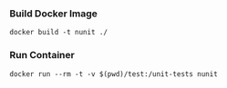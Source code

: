 ### Build Docker Image
`docker build -t nunit ./`

### Run Container
`docker run --rm -t -v $(pwd)/test:/unit-tests nunit`